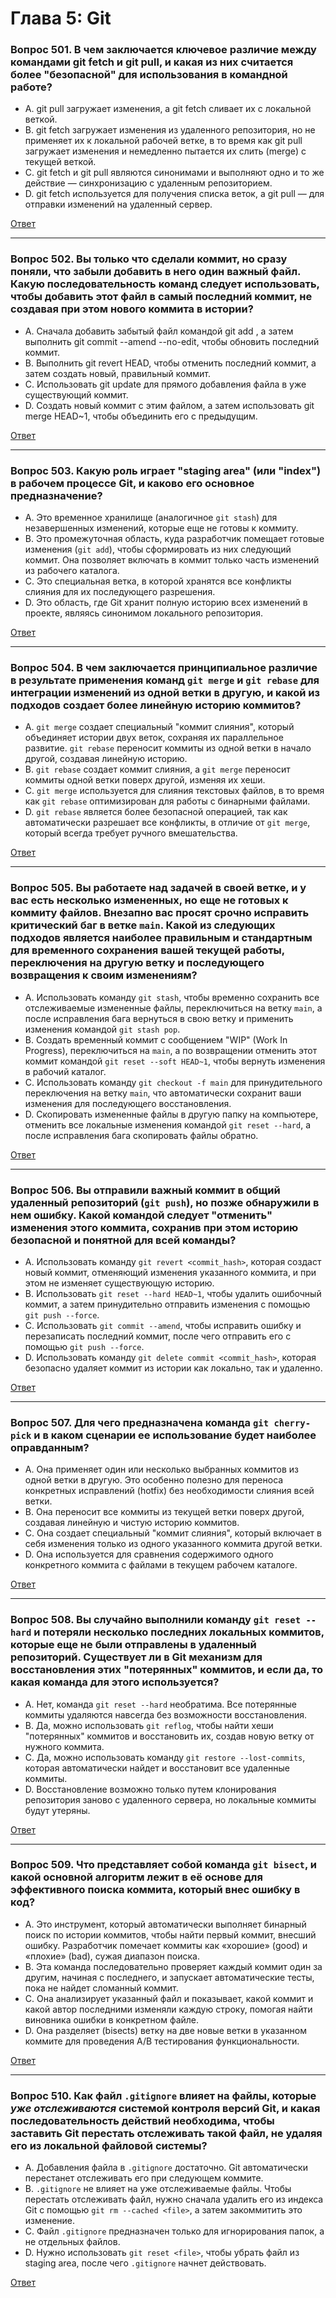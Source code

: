 # Глава 5: Git

### Вопрос 501. В чем заключается ключевое различие между командами git fetch и git pull, и какая из них считается более "безопасной" для использования в командной работе?

- A. git pull загружает изменения, а git fetch сливает их с локальной веткой.
- B. git fetch загружает изменения из удаленного репозитория, но не применяет их к локальной рабочей ветке, в то время как git pull загружает изменения и немедленно пытается их слить (merge) с текущей веткой.
- C. git fetch и git pull являются синонимами и выполняют одно и то же действие — синхронизацию с удаленным репозиторием.
- D. git fetch используется для получения списка веток, а git pull — для отправки изменений на удаленный сервер.

[Ответ](https://github.com/hypo69/1001-python-ru/blob/master/interview-kit-ru/1%20-%20500/chapter-5/git/question_501.md)

---

### Вопрос 502. Вы только что сделали коммит, но сразу поняли, что забыли добавить в него один важный файл. Какую последовательность команд следует использовать, чтобы добавить этот файл в самый последний коммит, не создавая при этом нового коммита в истории?

- A. Сначала добавить забытый файл командой git add <file>, а затем выполнить git commit --amend --no-edit, чтобы обновить последний коммит.
- B. Выполнить git revert HEAD, чтобы отменить последний коммит, а затем создать новый, правильный коммит.
- C. Использовать git update <file> для прямого добавления файла в уже существующий коммит.
- D. Создать новый коммит с этим файлом, а затем использовать git merge HEAD~1, чтобы объединить его с предыдущим.

[Ответ](https://github.com/hypo69/1001-python-ru/blob/master/interview-kit-ru/1%20-%20500/chapter-5/git/question_502.md)

---

### Вопрос 503. Какую роль играет "staging area" (или "index") в рабочем процессе Git, и каково его основное предназначение?

- A. Это временное хранилище (аналогичное `git stash`) для незавершенных изменений, которые еще не готовы к коммиту.
- B. Это промежуточная область, куда разработчик помещает готовые изменения (`git add`), чтобы сформировать из них следующий коммит. Она позволяет включать в коммит только часть изменений из рабочего каталога.
- C. Это специальная ветка, в которой хранятся все конфликты слияния для их последующего разрешения.
- D. Это область, где Git хранит полную историю всех изменений в проекте, являясь синонимом локального репозитория.

[Ответ](https://github.com/hypo69/1001-python-ru/blob/master/interview-kit-ru/1%20-%20500/chapter-5/git/question_503.md)

---

### Вопрос 504. В чем заключается принципиальное различие в результате применения команд `git merge` и `git rebase` для интеграции изменений из одной ветки в другую, и какой из подходов создает более линейную историю коммитов?

- A. `git merge` создает специальный "коммит слияния", который объединяет истории двух веток, сохраняя их параллельное развитие. `git rebase` переносит коммиты из одной ветки в начало другой, создавая линейную историю.
- B. `git rebase` создает коммит слияния, а `git merge` переносит коммиты одной ветки поверх другой, изменяя их хеши.
- C. `git merge` используется для слияния текстовых файлов, в то время как `git rebase` оптимизирован для работы с бинарными файлами.
- D. `git rebase` является более безопасной операцией, так как автоматически разрешает все конфликты, в отличие от `git merge`, который всегда требует ручного вмешательства.

[Ответ](https://github.com/hypo69/1001-python-ru/blob/master/interview-kit-ru/1%20-%20500/chapter-5/git/question_504.md)

---

### Вопрос 505. Вы работаете над задачей в своей ветке, и у вас есть несколько измененных, но еще не готовых к коммиту файлов. Внезапно вас просят срочно исправить критический баг в ветке `main`. Какой из следующих подходов является наиболее правильным и стандартным для временного сохранения вашей текущей работы, переключения на другую ветку и последующего возвращения к своим изменениям?

- A. Использовать команду `git stash`, чтобы временно сохранить все отслеживаемые измененные файлы, переключиться на ветку `main`, а после исправления бага вернуться в свою ветку и применить изменения командой `git stash pop`.
- B. Создать временный коммит с сообщением "WIP" (Work In Progress), переключиться на `main`, а по возвращении отменить этот коммит командой `git reset --soft HEAD~1`, чтобы вернуть изменения в рабочий каталог.
- C. Использовать команду `git checkout -f main` для принудительного переключения на ветку `main`, что автоматически сохранит ваши изменения для последующего восстановления.
- D. Скопировать измененные файлы в другую папку на компьютере, отменить все локальные изменения командой `git reset --hard`, а после исправления бага скопировать файлы обратно.

[Ответ](https://github.com/hypo69/1001-python-ru/blob/master/interview-kit-ru/1%20-%20500/chapter-5/git/question_505.md)

---

### Вопрос 506. Вы отправили важный коммит в общий удаленный репозиторий (`git push`), но позже обнаружили в нем ошибку. Какой командой следует "отменить" изменения этого коммита, сохранив при этом историю безопасной и понятной для всей команды?

- A. Использовать команду `git revert <commit_hash>`, которая создаст новый коммит, отменяющий изменения указанного коммита, и при этом не изменяет существующую историю.
- B. Использовать `git reset --hard HEAD~1`, чтобы удалить ошибочный коммит, а затем принудительно отправить изменения с помощью `git push --force`.
- C. Использовать `git commit --amend`, чтобы исправить ошибку и перезаписать последний коммит, после чего отправить его с помощью `git push --force`.
- D. Использовать команду `git delete commit <commit_hash>`, которая безопасно удаляет коммит из истории как локально, так и удаленно.

[Ответ](https://github.com/hypo69/1001-python-ru/blob/master/interview-kit-ru/1%20-%20500/chapter-5/git/question_506.md)

---

### Вопрос 507. Для чего предназначена команда `git cherry-pick` и в каком сценарии ее использование будет наиболее оправданным?

- A. Она применяет один или несколько выбранных коммитов из одной ветки в другую. Это особенно полезно для переноса конкретных исправлений (hotfix) без необходимости слияния всей ветки.
- B. Она переносит все коммиты из текущей ветки поверх другой, создавая линейную и чистую историю коммитов.
- C. Она создает специальный "коммит слияния", который включает в себя изменения только из одного указанного коммита другой ветки.
- D. Она используется для сравнения содержимого одного конкретного коммита с файлами в текущем рабочем каталоге.

[Ответ](https://github.com/hypo69/1001-python-ru/blob/master/interview-kit-ru/1%20-%20500/chapter-5/git/question_507.md)

---

### Вопрос 508. Вы случайно выполнили команду `git reset --hard` и потеряли несколько последних локальных коммитов, которые еще не были отправлены в удаленный репозиторий. Существует ли в Git механизм для восстановления этих "потерянных" коммитов, и если да, то какая команда для этого используется?

- A. Нет, команда `git reset --hard` необратима. Все потерянные коммиты удаляются навсегда без возможности восстановления.
- B. Да, можно использовать `git reflog`, чтобы найти хеши "потерянных" коммитов и восстановить их, создав новую ветку от нужного коммита.
- C. Да, можно использовать команду `git restore --lost-commits`, которая автоматически найдет и восстановит все удаленные коммиты.
- D. Восстановление возможно только путем клонирования репозитория заново с удаленного сервера, но локальные коммиты будут утеряны.

[Ответ](https://github.com/hypo69/1001-python-ru/blob/master/interview-kit-ru/1%20-%20500/chapter-5/git/question_508.md)

---

### Вопрос 509. Что представляет собой команда `git bisect`, и какой основной алгоритм лежит в её основе для эффективного поиска коммита, который внес ошибку в код?

- A. Это инструмент, который автоматически выполняет бинарный поиск по истории коммитов, чтобы найти первый коммит, внесший ошибку. Разработчик помечает коммиты как «хорошие» (good) и «плохие» (bad), сужая диапазон поиска.
- B. Эта команда последовательно проверяет каждый коммит один за другим, начиная с последнего, и запускает автоматические тесты, пока не найдет сломанный коммит.
- C. Она анализирует указанный файл и показывает, какой коммит и какой автор последними изменяли каждую строку, помогая найти виновника ошибки в конкретном файле.
- D. Она разделяет (bisects) ветку на две новые ветки в указанном коммите для проведения A/B тестирования функциональности.

[Ответ](https://github.com/hypo69/1001-python-ru/blob/master/interview-kit-ru/1%20-%20500/chapter-5/git/question_509.md)

---

### Вопрос 510. Как файл `.gitignore` влияет на файлы, которые *уже отслеживаются* системой контроля версий Git, и какая последовательность действий необходима, чтобы заставить Git перестать отслеживать такой файл, не удаляя его из локальной файловой системы?

- A. Добавления файла в `.gitignore` достаточно. Git автоматически перестанет отслеживать его при следующем коммите.
- B. `.gitignore` не влияет на уже отслеживаемые файлы. Чтобы перестать отслеживать файл, нужно сначала удалить его из индекса Git с помощью `git rm --cached <file>`, а затем закоммитить это изменение.
- C. Файл `.gitignore` предназначен только для игнорирования папок, а не отдельных файлов.
- D. Нужно использовать `git reset <file>`, чтобы убрать файл из staging area, после чего `.gitignore` начнет действовать.

[Ответ](https://github.com/hypo69/1001-python-ru/blob/master/interview-kit-ru/1%20-%20500/chapter-5/git/question_510.md)
